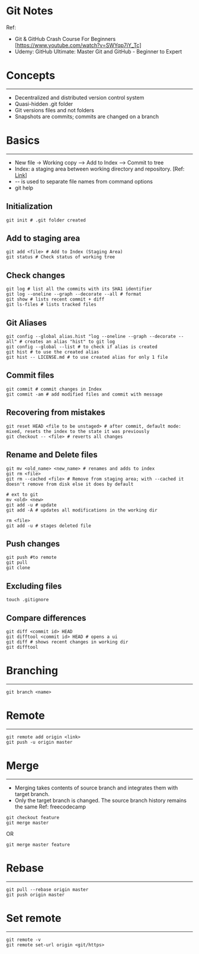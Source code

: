 # Git Notes

Ref: 
* Git & GitHub Crash Course For Beginners [https://www.youtube.com/watch?v=SWYqp7iY_Tc]
* Udemy: GitHub Ultimate: Master Git and GitHub - Beginner to Expert

# Concepts
-----------------------
* Decentralized and distributed version control system
* Quasi-hidden .git folder
* Git versions files and not folders
* Snapshots are commits; commits are changed on a branch 


# Basics
---------------------
* New file -> Working copy --> Add to Index --> Commit to tree
* Index: a staging area between working directory and repository. [Ref:
  [Link](https://shafiul.github.io/gitbook/1_the_git_index.html#:~:text=The%20Git%20index%20is%20used,is%20in%20your%20working%20directory.)]
* -- is used to separate file names from command options
* git help <command>

## Initialization
```
git init # .git folder created
```
## Add to staging area
```
git add <file> # Add to Index (Staging Area) 
git status # Check status of working tree
```

## Check changes
```
git log # list all the commits with its SHA1 identifier
git log --oneline --graph --decorate --all # format
git show # lists recent commit + diff
git ls-files # lists tracked files
```

## Git Aliases
```
git config --global alias.hist "log --oneline --graph --decorate --all" # creates an alias "hist" to git log
git config --global --list # to check if alias is created
git hist # to use the created alias
git hist -- LICENSE.md # to use created alias for only 1 file
```

## Commit files
```
git commit # commit changes in Index
git commit -am # add modified files and commit with message
```

## Recovering from mistakes
```
git reset HEAD <file to be unstaged> # after commit, default mode: mixed, resets the index to the state it was previously
git checkout -- <file> # reverts all changes

```
## Rename and Delete files
```
git mv <old_name> <new_name> # renames and adds to index
git rm <file> 
git rm --cached <file> # Remove from staging area; with --cached it doesn't remove from disk else it does by default

# ext to git
mv <old> <new>
git add -u # update
git add -A # updates all modifications in the working dir

rm <file>
git add -u # stages deleted file
```

## Push changes
```
git push #to remote
git pull
git clone
```

## Excluding files
```
touch .gitignore
```

## Compare differences
```
git diff <commit id> HEAD
git difftool <commit id> HEAD # opens a ui
git diff # shows recent changes in working dir
git difftool
```

# Branching
----------------------
```
git branch <name>

```

# Remote
-----------------------
```
git remote add origin <link>
git push -u origin master
```

# Merge
-----------------------
* Merging takes contents of source branch and integrates them with target branch. 
* Only the target branch is changed. The source branch history remains the same
Ref: freecodecamp
```
git checkout feature
git merge master
```

OR
```
git merge master feature
```

# Rebase
-----------------------
```
git pull --rebase origin master
git push origin master
```
# Set remote
-----------------------
```
git remote -v
git remote set-url origin <git/https>
```
